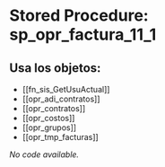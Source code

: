 # Stored Procedure: sp_opr_factura_11_1

## Usa los objetos:
- [[fn_sis_GetUsuActual]]
- [[opr_adi_contratos]]
- [[opr_contratos]]
- [[opr_costos]]
- [[opr_grupos]]
- [[opr_tmp_facturas]]

*No code available.*

